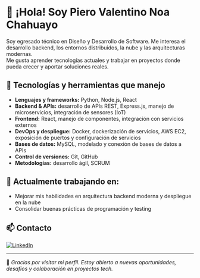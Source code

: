 # 👋 ¡Hola! Soy Piero Valentino Noa Chahuayo

Soy egresado técnico en Diseño y Desarrollo de Software. Me interesa el desarrollo backend, los entornos distribuidos, la nube y las arquitecturas modernas.  
Me gusta aprender tecnologías actuales y trabajar en proyectos donde pueda crecer y aportar soluciones reales.

## 🚀 Tecnologías y herramientas que manejo

- **Lenguajes y frameworks:** Python, Node.js, React  
- **Backend & APIs:** desarrollo de APIs REST, Express.js, manejo de microservicios, integración de sensores (IoT)  
- **Frontend:** React, manejo de componentes, integración con servicios externos  
- **DevOps y despliegue:** Docker, dockerización de servicios, AWS EC2, exposición de puertos y configuración de servicios  
- **Bases de datos:** MySQL, modelado y conexión de bases de datos a APIs  
- **Control de versiones:** Git, GitHub  
- **Metodologías:** desarrollo ágil, SCRUM  

## 🌱 Actualmente trabajando en:

- Mejorar mis habilidades en arquitectura backend moderna y despliegue en la nube  
- Consolidar buenas prácticas de programación y testing

## 📫 Contacto

[![LinkedIn](https://img.shields.io/badge/LinkedIn-blue?logo=linkedin&logoColor=white)](https://www.linkedin.com/in/piero-noa-chahuayo-aab5a0366)

---

📌 *Gracias por visitar mi perfil. Estoy abierto a nuevas oportunidades, desafíos y colaboración en proyectos tech.*
